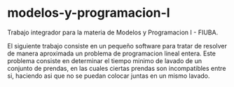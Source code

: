 # modelos-y-programacion-I

Trabajo integrador para la materia de Modelos y Programacion I - FIUBA.

El siguiente trabajo consiste en un pequeño software para tratar de resolver de manera aproximada un problema de programacion lineal entera. Este problema consiste en determinar
el tiempo minimo de lavado de un conjunto de prendas, en las cuales ciertas prendas son incompatibles entre si, haciendo asi que no se puedan colocar juntas en un mismo lavado.<br/>
